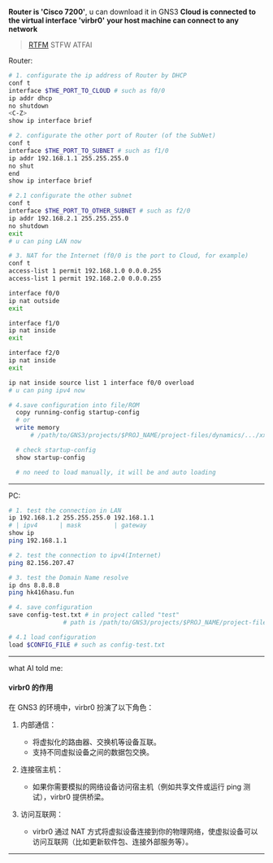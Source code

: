 **Router is 'Cisco 7200'**, u can download it in GNS3
**Cloud is connected to the virtual interface 'virbr0'**
**your host machine can connect to any network**

> [RTFM](https://www.cisco.com/c/en/us/td/docs/ios-xml/ios/fundamentals/configuration/15mt/fundamentals-15-mt-book.html) STFW ATFAI

Router:
```bash
# 1. configurate the ip address of Router by DHCP
conf t
interface $THE_PORT_TO_CLOUD # such as f0/0
ip addr dhcp
no shutdown
<C-Z>
show ip interface brief

# 2. configurate the other port of Router (of the SubNet)
conf t
interface $THE_PORT_TO_SUBNET # such as f1/0
ip addr 192.168.1.1 255.255.255.0
no shut
end
show ip interface brief

# 2.1 configurate the other subnet
conf t
interface $THE_PORT_TO_OTHER_SUBNET # such as f2/0
ip addr 192.168.2.1 255.255.255.0
no shutdown
exit
# u can ping LAN now

# 3. NAT for the Internet (f0/0 is the port to Cloud, for example)
conf t
access-list 1 permit 192.168.1.0 0.0.0.255
access-list 1 permit 192.168.2.0 0.0.0.255

interface f0/0
ip nat outside
exit

interface f1/0
ip nat inside
exit

interface f2/0
ip nat inside
exit

ip nat inside source list 1 interface f0/0 overload
# u can ping ipv4 now

# 4.save configuration into file/ROM
  copy running-config startup-config
  # or
  write memory
      # /path/to/GNS3/projects/$PROJ_NAME/project-files/dynamics/.../xxx_nvram

  # check startup-config
  show startup-config

  # no need to load manually, it will be and auto loading
```

---

PC:
```bash
# 1. test the connection in LAN
ip 192.168.1.2 255.255.255.0 192.168.1.1
# | ipv4      | mask         | gateway
show ip
ping 192.168.1.1

# 2. test the connection to ipv4(Internet)
ping 82.156.207.47

# 3. test the Domain Name resolve
ip dns 8.8.8.8
ping hk416hasu.fun

# 4. save configuration
save config-test.txt # in project called "test"
               # path is /path/to/GNS3/projects/$PROJ_NAME/project-files/vpcs/...

# 4.1 load configuration
load $CONFIG_FILE # such as config-test.txt
```

---
what AI told me:

#### virbr0 的作用

在 GNS3 的环境中，virbr0 扮演了以下角色：

1. 内部通信：

   - 将虚拟化的路由器、交换机等设备互联。
   - 支持不同虚拟设备之间的数据包交换。

2. 连接宿主机：
   - 如果你需要模拟的网络设备访问宿主机（例如共享文件或运行 ping 测试），virbr0 提供桥梁。


3. 访问互联网：
   - virbr0 通过 NAT 方式将虚拟设备连接到你的物理网络，使虚拟设备可以访问互联网（比如更新软件包、连接外部服务等）。

---

